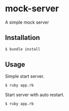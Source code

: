 # mock-server
A simple mock server

## Installation
```bash
$ bundle install
```

## Usage

Simple start server.
```bash
$ ruby app.rb
```

Start server with auto restart.
```bash
$ ruby app.rb
```
